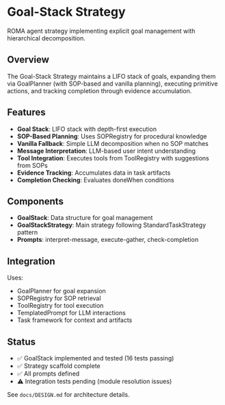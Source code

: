 # Goal-Stack Strategy

ROMA agent strategy implementing explicit goal management with hierarchical decomposition.

## Overview

The Goal-Stack Strategy maintains a LIFO stack of goals, expanding them via GoalPlanner (with SOP-based and vanilla planning), executing primitive actions, and tracking completion through evidence accumulation.

## Features

- **Goal Stack**: LIFO stack with depth-first execution
- **SOP-Based Planning**: Uses SOPRegistry for procedural knowledge
- **Vanilla Fallback**: Simple LLM decomposition when no SOP matches
- **Message Interpretation**: LLM-based user intent understanding
- **Tool Integration**: Executes tools from ToolRegistry with suggestions from SOPs
- **Evidence Tracking**: Accumulates data in task artifacts
- **Completion Checking**: Evaluates doneWhen conditions

## Components

- **GoalStack**: Data structure for goal management
- **GoalStackStrategy**: Main strategy following StandardTaskStrategy pattern
- **Prompts**: interpret-message, execute-gather, check-completion

## Integration

Uses:
- GoalPlanner for goal expansion
- SOPRegistry for SOP retrieval
- ToolRegistry for tool execution
- TemplatedPrompt for LLM interactions
- Task framework for context and artifacts

## Status

- ✅ GoalStack implemented and tested (16 tests passing)
- ✅ Strategy scaffold complete
- ✅ All prompts defined
- ⚠️ Integration tests pending (module resolution issues)

See `docs/DESIGN.md` for architecture details.